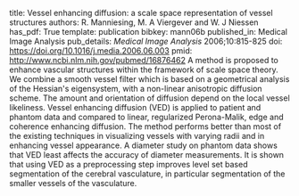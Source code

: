 title: Vessel enhancing diffusion: a scale space representation of vessel structures
authors: R. Manniesing, M. A Viergever and W. J Niessen
has_pdf: True
template: publication
bibkey: mann06b
published_in: Medical Image Analysis
pub_details: <i>Medical Image Analysis</i> 2006;10:815-825
doi: https://doi.org/10.1016/j.media.2006.06.003
pmid: http://www.ncbi.nlm.nih.gov/pubmed/16876462
A method is proposed to enhance vascular structures within the framework of scale space theory. We combine a smooth vessel filter which is based on a geometrical analysis of the Hessian's eigensystem, with a non-linear anisotropic diffusion scheme. The amount and orientation of diffusion depend on the local vessel likeliness. Vessel enhancing diffusion (VED) is applied to patient and phantom data and compared to linear, regularized Perona-Malik, edge and coherence enhancing diffusion. The method performs better than most of the existing techniques in visualizing vessels with varying radii and in enhancing vessel appearance. A diameter study on phantom data shows that VED least affects the accuracy of diameter measurements. It is shown that using VED as a preprocessing step improves level set based segmentation of the cerebral vasculature, in particular segmentation of the smaller vessels of the vasculature.


